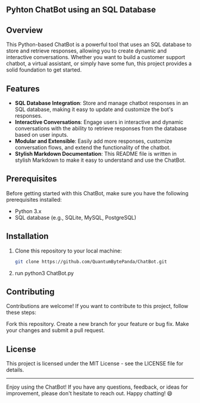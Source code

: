 ## Pyhton ChatBot using an SQL Database


## Overview

This Python-based ChatBot is a powerful tool that uses an SQL database to store and retrieve responses, allowing you to create dynamic and interactive conversations. Whether you want to build a customer support chatbot, a virtual assistant, or simply have some fun, this project provides a solid foundation to get started.

## Features

- **SQL Database Integration**: Store and manage chatbot responses in an SQL database, making it easy to update and customize the bot's responses.
- **Interactive Conversations**: Engage users in interactive and dynamic conversations with the ability to retrieve responses from the database based on user inputs.
- **Modular and Extensible**: Easily add more responses, customize conversation flows, and extend the functionality of the chatbot.
- **Stylish Markdown Documentation**: This README file is written in stylish Markdown to make it easy to understand and use the ChatBot.

## Prerequisites

Before getting started with this ChatBot, make sure you have the following prerequisites installed:

- Python 3.x
- SQL database (e.g., SQLite, MySQL, PostgreSQL)

## Installation

1. Clone this repository to your local machine:

   ```bash
   git clone https://github.com/QuantumBytePanda/ChatBot.git
2. run python3 ChatBot.py

## Contributing

Contributions are welcome! If you want to contribute to this project, follow these steps:

Fork this repository.
Create a new branch for your feature or bug fix.
Make your changes and submit a pull request.
## License

This project is licensed under the MIT License - see the LICENSE file for details.

---

Enjoy using the ChatBot! If you have any questions, feedback, or ideas for improvement, please don't hesitate to reach out. Happy chatting! 😄
